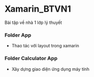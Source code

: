 # Xamarin_BTVN1
Bài tập về nhà 1 lớp lý thuyết
### Folder App
- Thao tác với layout trong xamarin
### Folder Calculator App
- Xây dựng giao diện ứng dụng máy tính
